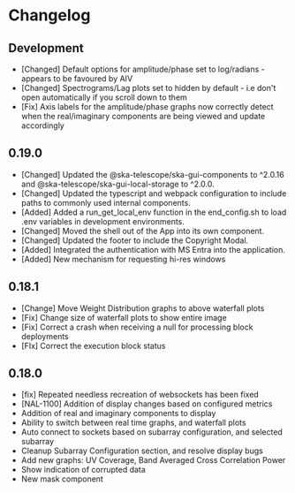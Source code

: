 # Changelog

## Development

- [Changed] Default options for amplitude/phase set to log/radians - appears to be favoured by AIV
- [Changed] Spectrograms/Lag plots set to hidden by default - i.e don't open automatically if you scroll down to them
- [Fix] Axis labels for the amplitude/phase graphs now correctly detect when the real/imaginary components are being viewed and update accordingly

## 0.19.0

- [Changed] Updated the @ska-telescope/ska-gui-components to ^2.0.16 and @ska-telescope/ska-gui-local-storage to ^2.0.0.
- [Changed] Updated the typescript and webpack configuration to include paths to commonly used internal components.
- [Added] Added a run_get_local_env function in the end_config.sh to load .env variables in development environments.
- [Changed] Moved the shell out of the App into its own component.
- [Changed] Updated the footer to include the Copyright Modal.
- [Added] Integrated the authentication with MS Entra into the application.
- [Added] New mechanism for requesting hi-res windows

## 0.18.1

- [Change] Move Weight Distribution graphs to above waterfall plots
- [Fix] Change size of waterfall plots to show entire image
- [Fix] Correct a crash when receiving a null for processing block deployments
- [FIx] Correct the execution block status

## 0.18.0

- [fix] Repeated needless recreation of websockets has been fixed
- [NAL-1100] Addition of display changes based on configured metrics
- Addition of real and imaginary components to display
- Ability to switch between real time graphs, and waterfall plots
- Auto connect to sockets based on subarray configuration, and selected subarray
- Cleanup Subarray Configuration section, and resolve display bugs
- Add new graphs: UV Coverage, Band Averaged Cross Correlation Power
- Show indication of corrupted data
- New mask component

